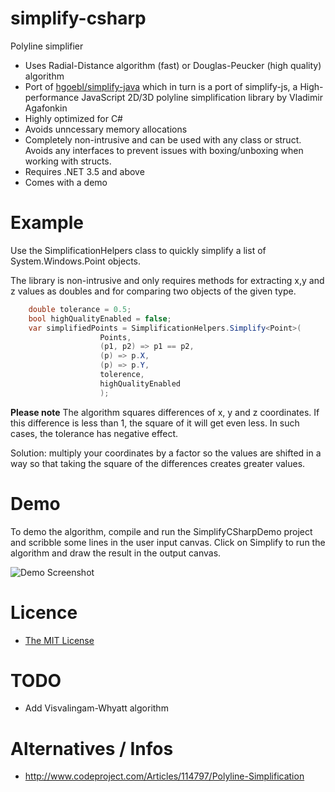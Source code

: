# simplify-csharp #

Polyline simplifier

  * Uses Radial-Distance algorithm (fast) or Douglas-Peucker (high quality) algorithm
  * Port of [hgoebl/simplify-java](https://github.com/hgoebl/simplify-java) which in turn is a port of simplify-js, a High-performance JavaScript 2D/3D polyline simplification library by Vladimir Agafonkin
  * Highly optimized for C#
  * Avoids unncessary memory allocations
  * Completely non-intrusive and can be used with any class or struct. Avoids any interfaces to prevent issues with boxing/unboxing when working with structs. 
  * Requires .NET 3.5 and above
  * Comes with a demo

# Example #
Use the SimplificationHelpers class to quickly simplify a list of System.Windows.Point objects.

The library is non-intrusive and only requires methods for extracting x,y and z values as doubles and for comparing two objects of the given type.

```csharp
    double tolerance = 0.5;
    bool highQualityEnabled = false;
    var simplifiedPoints = SimplificationHelpers.Simplify<Point>(
                    Points,
                    (p1, p2) => p1 == p2,
                    (p) => p.X, 
                    (p) => p.Y,
                    tolerence,
                    highQualityEnabled
                    );
```

**Please note**
The algorithm squares differences of x, y and z coordinates. If this difference is less than 1,
the square of it will get even less. In such cases, the tolerance has negative effect.

Solution: multiply your coordinates by a factor so the values are shifted in a way so that taking
the square of the differences creates greater values.

# Demo #

To demo the algorithm, compile and run the SimplifyCSharpDemo project and scribble some lines in the user input canvas. Click on Simplify to run the algorithm and draw the result in the output canvas.

![Demo Screenshot](https://i.imgur.com/outNL5F.png)

# Licence #

  * [The MIT License](http://opensource.org/licenses/MIT)

# TODO #

  * Add Visvalingam-Whyatt algorithm

# Alternatives / Infos #

  * <http://www.codeproject.com/Articles/114797/Polyline-Simplification>
